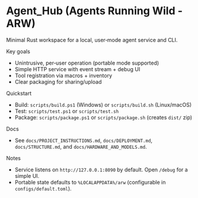 # Agent_Hub (Agents Running Wild - ARW)

Minimal Rust workspace for a local, user‑mode agent service and CLI.

Key goals
- Unintrusive, per‑user operation (portable mode supported)
- Simple HTTP service with event stream + debug UI
- Tool registration via macros + inventory
- Clear packaging for sharing/upload

Quickstart
- Build: `scripts/build.ps1` (Windows) or `scripts/build.sh` (Linux/macOS)
- Test:  `scripts/test.ps1` or `scripts/test.sh`
- Package: `scripts/package.ps1` or `scripts/package.sh` (creates `dist/` zip)

Docs
- See `docs/PROJECT_INSTRUCTIONS.md`, `docs/DEPLOYMENT.md`, `docs/STRUCTURE.md`, and `docs/HARDWARE_AND_MODELS.md`.

Notes
- Service listens on `http://127.0.0.1:8090` by default. Open `/debug` for a simple UI.
- Portable state defaults to `%LOCALAPPDATA%/arw` (configurable in `configs/default.toml`).
